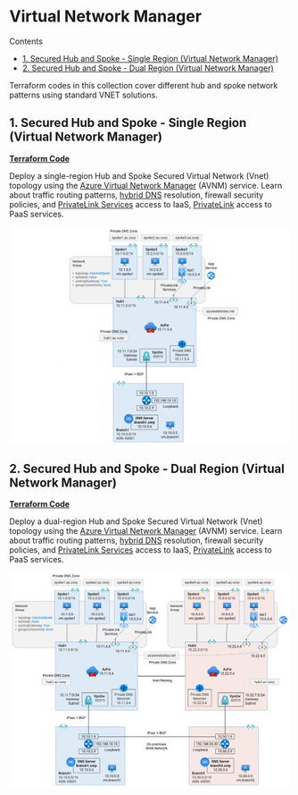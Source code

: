 
# Virtual Network Manager <!-- omit from toc -->

Contents
<!-- TOC -->
- [1. Secured Hub and Spoke - Single Region (Virtual Network Manager)](#1-secured-hub-and-spoke---single-region-virtual-network-manager)
- [2. Secured Hub and Spoke - Dual Region (Virtual Network Manager)](#2-secured-hub-and-spoke---dual-region-virtual-network-manager)
<!-- /TOC -->

Terraform codes in this collection cover different hub and spoke network patterns using standard VNET solutions.

## 1. Secured Hub and Spoke - Single Region (Virtual Network Manager)

[**Terraform Code**](./1-hub-spoke-azfw-single-region/)

Deploy a single-region Hub and Spoke Secured Virtual Network (Vnet) topology using the [Azure Virtual Network Manager](https://learn.microsoft.com/en-us/azure/virtual-network-manager/concept-connectivity-configuration#hub-and-spoke-topology) (AVNM) service. Learn about traffic routing patterns, [hybrid DNS](https://learn.microsoft.com/en-us/azure/dns/private-resolver-hybrid-dns) resolution, firewall security policies, and [PrivateLink Services](https://learn.microsoft.com/en-us/azure/private-link/private-link-service-overview) access to IaaS, [PrivateLink](https://learn.microsoft.com/en-us/azure/private-link/private-link-overview) access to PaaS services.

![Secure Hub and Spoke - Single Region (Virtual Network Manager)](../images/scenarios/3-1-hub-spoke-nm-azfw-single-region.png)

## 2. Secured Hub and Spoke - Dual Region (Virtual Network Manager)

[**Terraform Code**](./2-hub-spoke-azfw-dual-region/)

Deploy a dual-region Hub and Spoke Secured Virtual Network (Vnet) topology using the [Azure Virtual Network Manager](https://learn.microsoft.com/en-us/azure/virtual-network-manager/concept-connectivity-configuration#hub-and-spoke-topology) (AVNM) service. Learn about traffic routing patterns, [hybrid DNS](https://learn.microsoft.com/en-us/azure/dns/private-resolver-hybrid-dns) resolution, firewall security policies, and [PrivateLink Services](https://learn.microsoft.com/en-us/azure/private-link/private-link-service-overview) access to IaaS, [PrivateLink](https://learn.microsoft.com/en-us/azure/private-link/private-link-overview) access to PaaS services.

![Secure Hub and Spoke - Dual Region (Virtual Network Manager)](../images/scenarios/3-2-hub-spoke-nm-azfw-dual-region.png)
